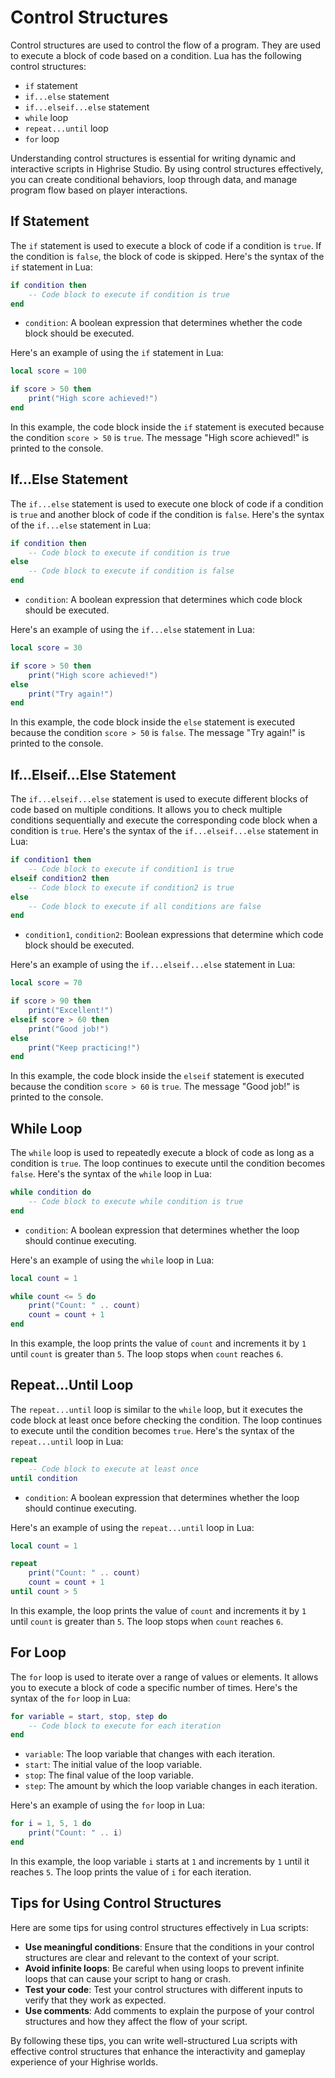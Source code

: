# Control Structures

Control structures are used to control the flow of a program. They are used to execute a block of code based on a condition. Lua has the following control structures:

- `if` statement
- `if...else` statement
- `if...elseif...else` statement
- `while` loop
- `repeat...until` loop
- `for` loop

Understanding control structures is essential for writing dynamic and interactive scripts in Highrise Studio. By using control structures effectively, you can create conditional behaviors, loop through data, and manage program flow based on player interactions.

## If Statement

The `if` statement is used to execute a block of code if a condition is `true`. If the condition is `false`, the block of code is skipped. Here's the syntax of the `if` statement in Lua:

```lua
if condition then
    -- Code block to execute if condition is true
end
```

- `condition`: A boolean expression that determines whether the code block should be executed.

Here's an example of using the `if` statement in Lua:

```lua
local score = 100

if score > 50 then
    print("High score achieved!")
end
```

In this example, the code block inside the `if` statement is executed because the condition `score > 50` is `true`. The message "High score achieved!" is printed to the console.

## If...Else Statement

The `if...else` statement is used to execute one block of code if a condition is `true` and another block of code if the condition is `false`. Here's the syntax of the `if...else` statement in Lua:

```lua
if condition then
    -- Code block to execute if condition is true
else
    -- Code block to execute if condition is false
end
```

- `condition`: A boolean expression that determines which code block should be executed.

Here's an example of using the `if...else` statement in Lua:

```lua
local score = 30

if score > 50 then
    print("High score achieved!")
else
    print("Try again!")
end
```

In this example, the code block inside the `else` statement is executed because the condition `score > 50` is `false`. The message "Try again!" is printed to the console.

## If...Elseif...Else Statement

The `if...elseif...else` statement is used to execute different blocks of code based on multiple conditions. It allows you to check multiple conditions sequentially and execute the corresponding code block when a condition is `true`. Here's the syntax of the `if...elseif...else` statement in Lua:

```lua
if condition1 then
    -- Code block to execute if condition1 is true
elseif condition2 then
    -- Code block to execute if condition2 is true
else
    -- Code block to execute if all conditions are false
end
```

- `condition1`, `condition2`: Boolean expressions that determine which code block should be executed.

Here's an example of using the `if...elseif...else` statement in Lua:

```lua
local score = 70

if score > 90 then
    print("Excellent!")
elseif score > 60 then
    print("Good job!")
else
    print("Keep practicing!")
end
```

In this example, the code block inside the `elseif` statement is executed because the condition `score > 60` is `true`. The message "Good job!" is printed to the console.

## While Loop

The `while` loop is used to repeatedly execute a block of code as long as a condition is `true`. The loop continues to execute until the condition becomes `false`. Here's the syntax of the `while` loop in Lua:

```lua
while condition do
    -- Code block to execute while condition is true
end
```

- `condition`: A boolean expression that determines whether the loop should continue executing.

Here's an example of using the `while` loop in Lua:

```lua
local count = 1

while count <= 5 do
    print("Count: " .. count)
    count = count + 1
end
```

In this example, the loop prints the value of `count` and increments it by `1` until `count` is greater than `5`. The loop stops when `count` reaches `6`.

## Repeat...Until Loop

The `repeat...until` loop is similar to the `while` loop, but it executes the code block at least once before checking the condition. The loop continues to execute until the condition becomes `true`. Here's the syntax of the `repeat...until` loop in Lua:

```lua
repeat
    -- Code block to execute at least once
until condition
```

- `condition`: A boolean expression that determines whether the loop should continue executing.

Here's an example of using the `repeat...until` loop in Lua:

```lua
local count = 1

repeat
    print("Count: " .. count)
    count = count + 1
until count > 5
```

In this example, the loop prints the value of `count` and increments it by `1` until `count` is greater than `5`. The loop stops when `count` reaches `6`.

## For Loop

The `for` loop is used to iterate over a range of values or elements. It allows you to execute a block of code a specific number of times. Here's the syntax of the `for` loop in Lua:

```lua
for variable = start, stop, step do
    -- Code block to execute for each iteration
end
```

- `variable`: The loop variable that changes with each iteration.
- `start`: The initial value of the loop variable.
- `stop`: The final value of the loop variable.
- `step`: The amount by which the loop variable changes in each iteration.

Here's an example of using the `for` loop in Lua:

```lua
for i = 1, 5, 1 do
    print("Count: " .. i)
end
```

In this example, the loop variable `i` starts at `1` and increments by `1` until it reaches `5`. The loop prints the value of `i` for each iteration.

## Tips for Using Control Structures

Here are some tips for using control structures effectively in Lua scripts:

- **Use meaningful conditions**: Ensure that the conditions in your control structures are clear and relevant to the context of your script.
- **Avoid infinite loops**: Be careful when using loops to prevent infinite loops that can cause your script to hang or crash.
- **Test your code**: Test your control structures with different inputs to verify that they work as expected.
- **Use comments**: Add comments to explain the purpose of your control structures and how they affect the flow of your script.

By following these tips, you can write well-structured Lua scripts with effective control structures that enhance the interactivity and gameplay experience of your Highrise worlds.
